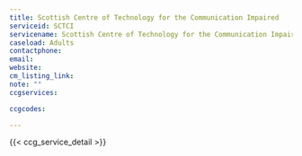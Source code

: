 ```yaml
---
title: Scottish Centre of Technology for the Communication Impaired
serviceid: SCTCI
servicename: Scottish Centre of Technology for the Communication Impaired
caseload: Adults
contactphone: 
email: 
website: 
cm_listing_link: 
note: ""
ccgservices:

ccgcodes:

---
```


{{< ccg_service_detail >}}
